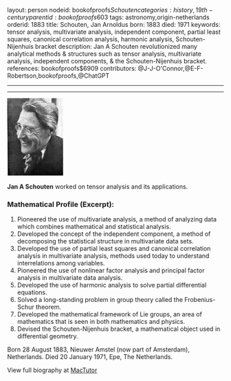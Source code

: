 layout: person
nodeid: bookofproofs$Schouten
categories: history,19th-century
parentid: bookofproofs$603
tags: astronomy,origin-netherlands
orderid: 1883
title: Schouten, Jan Arnoldus
born: 1883
died: 1971
keywords: tensor analysis, multivariate analysis, independent component, partial least squares, canonical correlation analysis, harmonic analysis, Schouten-Nijenhuis bracket
description: Jan A Schouten revolutionized many analytical methods & structures such as tensor analysis, multivariate analysis, independent components, & the Schouten-Nijenhuis bracket.
references: bookofproofs$6909
contributors: @J-J-O'Connor,@E-F-Robertson,bookofproofs,@ChatGPT

---



---

![Schouten.jpg](https://github.com/bookofproofs/bookofproofs.github.io/blob/main/_sources/_assets/images/portraits/Schouten.jpg?raw=true)

**Jan A Schouten** worked on tensor analysis and its applications.

### Mathematical Profile (Excerpt):
1. Pioneered the use of multivariate analysis, a method of analyzing data which combines mathematical and statistical analysis. 
2. Developed the concept of the independent component, a method of decomposing the statistical structure in multivariate data sets.
3. Developed the use of partial least squares and canonical correlation analysis in multivariate analysis, methods used today to understand interrelations among variables.
4. Pioneered the use of nonlinear factor analysis and principal factor analysis in multivariate data analysis.
5. Developed the use of harmonic analysis to solve partial differential equations.
6. Solved a long-standing problem in group theory called the Frobenius-Schur theorem. 
7. Developed the mathematical framework of Lie groups, an area of mathematics that is seen in both mathematics and physics. 
8. Devised the Schouten-Nijenhuis bracket, a mathematical object used in differential geometry.

Born 28 August 1883, Nieuwer Amstel (now part of Amsterdam), Netherlands. Died 20 January 1971, Epe, The Netherlands.

View full biography at [MacTutor](https://mathshistory.st-andrews.ac.uk/Biographies/Schouten/)

